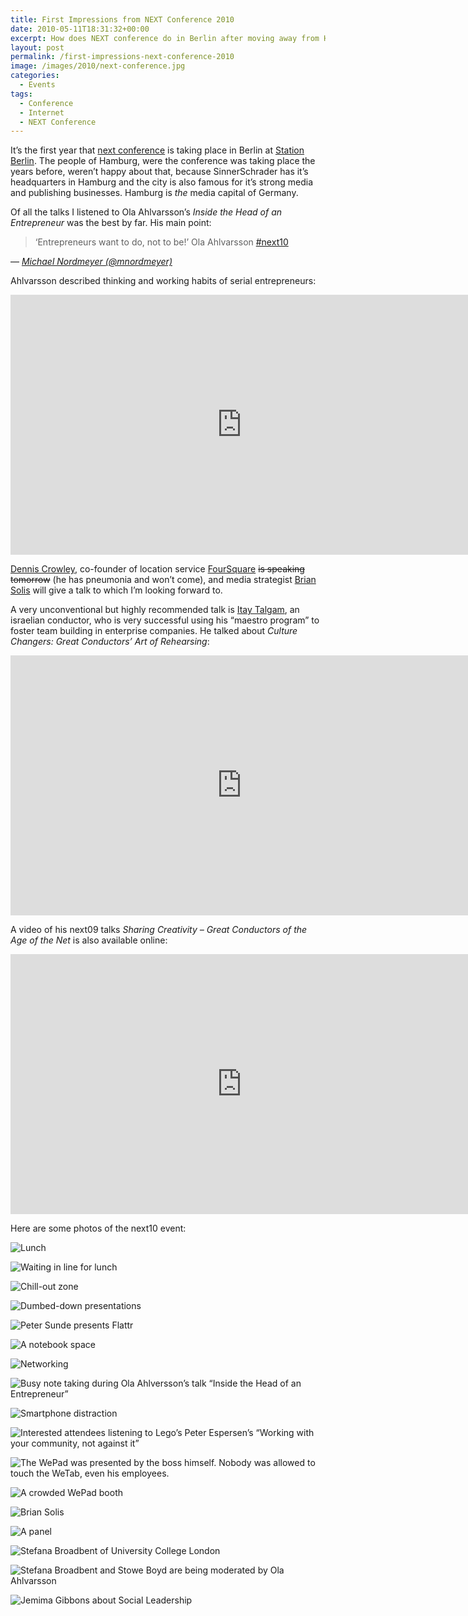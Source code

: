 ```yaml
---
title: First Impressions from NEXT Conference 2010
date: 2010-05-11T18:31:32+00:00
excerpt: How does NEXT conference do in Berlin after moving away from Hamburg?
layout: post
permalink: /first-impressions-next-conference-2010
image: /images/2010/next-conference.jpg
categories:
  - Events
tags:
  - Conference
  - Internet
  - NEXT Conference
---
```

It’s the first year that [next conference](https://nextconf.eu/) is taking place in Berlin at [Station Berlin](https://www.station-berlin.de/). The people of Hamburg, were the conference was taking place the years before, weren’t happy about that, because SinnerSchrader has it’s headquarters in Hamburg and the city is also famous for it’s strong media and publishing businesses. Hamburg is _the_ media capital of Germany.

Of all the talks I listened to Ola Ahlvarsson’s <cite>Inside the Head of an Entrepreneur</cite> was the best by far. His main point:

> ‘Entrepreneurs want to do, not to be!’ Ola Ahlvarsson [#next10](https://twitter.com/search?q=%23next10)

— <cite>[Michael Nordmeyer (@mnordmeyer)](https://twitter.com/mnordmeyer/statuses/13791338476)</cite>

Ahlvarsson described thinking and working habits of serial entrepreneurs:

<iframe src="https://video.nextconf.eu/v.ihtml?photo%5fid=855720" width="740" height="416" frameborder="0" scrolling="no" allowfullscreen loading="lazy"></iframe>

[Dennis Crowley](http://denniscrowley.com/), co-founder of location service [FourSquare](https://foursquare.com/) ~~is speaking tomorrow~~ (he has pneumonia and won’t come), and media strategist [Brian Solis](http://www.briansolis.com/) will give a talk to which I’m looking forward to.

A very unconventional but highly recommended talk is [Itay Talgam](http://www.talgam.com/), an israelian conductor, who is very successful using his “maestro program” to foster team building in enterprise companies. He talked about <cite>Culture Changers: Great Conductors’ Art of Rehearsing</cite>:

<iframe src="https://video.nextconf.eu/v.ihtml?photo%5fid=885184" width="740" height="416" frameborder="0" scrolling="no" allowfullscreen loading="lazy"></iframe>

A video of his next09 talks <cite>Sharing Creativity – Great Conductors of the Age of the Net</cite> is also available online:

<iframe src="https://video.nextconf.eu/v.ihtml?photo%5fid=923266" width="740" height="416" frameborder="0" scrolling="no" allowfullscreen loading="lazy"></iframe>

Here are some photos of the next10 event:

![Lunch](/images/2010/next-conference-2010-0223.jpg "Lunch")

![Waiting in line for lunch](/images/2010/next-conference-2010-0224.jpg "Waiting in line for lunch")

![Chill-out zone](/images/2010/next-conference-2010-0227.jpg "Chill-out zone")

![Dumbed-down presentations](/images/2010/next-conference-2010-0229.jpg "Dumbed-down presentations")

![Peter Sunde presents Flattr](/images/2010/next-conference-2010-0235.jpg "Peter Sunde presents Flattr")

![A notebook space](/images/2010/next-conference-2010-0239.jpg "A notebook space")

![Networking](/images/2010/next-conference-2010-0240.jpg "Networking")

![Busy note taking during Ola Ahlversson’s talk “Inside the Head of an Entrepreneur”](/images/2010/next-conference-2010-0244.jpg "Busy note taking during Ola Ahlversson’s talk “Inside the Head of an Entrepreneur”")

![Smartphone distraction](/images/2010/next-conference-2010-0250.jpg "Smartphone distraction")

![Interested attendees listening to Lego’s Peter Espersen’s “Working with your community, not against it”](/images/2010/next-conference-2010-0257.jpg "Interested attendees listening to Lego’s Peter Espersen’s “Working with your community, not against it”")

![The WePad was presented by the boss himself. Nobody was allowed to touch the WeTab, even his employees.](/images/2010/next-conference-2010-0261.jpg "The WePad was presented by the boss himself. Nobody was allowed to touch the WeTab, even his employees.")

![A crowded WePad booth](/images/2010/next-conference-2010-0260.jpg "A crowded WePad booth")

![Brian Solis](/images/2010/next-conference-2010-0258.jpg "Brian Solis")

![A panel](/images/2010/next-conference-2010-0259.jpg "A panel")

![Stefana Broadbent of University College London](/images/2010/next-conference-2010-0262.jpg "Stefana Broadbent of University College London")

![Stefana Broadbent and Stowe Boyd are being moderated by Ola Ahlvarsson](/images/2010/next-conference-2010-0264.jpg "Stefana Broadbent and Stowe Boyd are being moderated by Ola Ahlvarsson")

![Jemima Gibbons about Social Leadership](/images/2010/next-conference-2010-0266.jpg "Jemima Gibbons about Social Leadership")